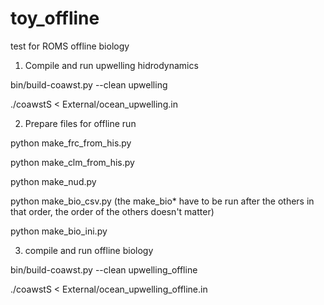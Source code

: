 # toy_offline
test for ROMS offline biology

1) Compile and run upwelling hidrodynamics 

bin/build-coawst.py --clean upwelling

./coawstS < External/ocean_upwelling.in 

2) Prepare files for offline run 

python make_frc_from_his.py

python make_clm_from_his.py

python make_nud.py

python make_bio_csv.py (the make_bio* have to be run after the others in that order, the order of the others doesn't matter)

python make_bio_ini.py 

3) compile and run offline biology

bin/build-coawst.py --clean upwelling_offline

./coawstS < External/ocean_upwelling_offline.in
